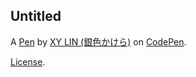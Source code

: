 Untitled
--------


A [Pen](https://codepen.io/XY-LIN-/pen/RNPbpzX) by [XY LIN (銀色かけら)](https://codepen.io/XY-LIN-) on [CodePen](https://codepen.io).

[License](https://codepen.io/license/pen/RNPbpzX).